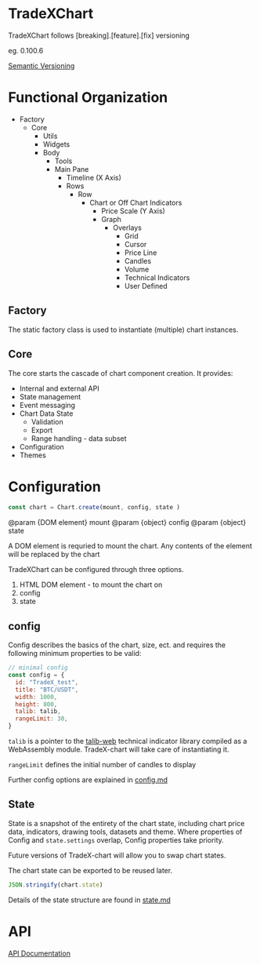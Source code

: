 # TradeXChart

TradeXChart follows [breaking].[feature].[fix] versioning

eg. 0.100.6

[Semantic Versioning](https://semver.org/)

# Functional Organization

* Factory
  * Core
    * Utils
    * Widgets
    * Body
      * Tools
      * Main Pane
        * Timeline (X Axis)
        * Rows
          * Row
            * Chart or Off Chart Indicators
              * Price Scale (Y Axis)
              * Graph
                * Overlays
                  * Grid
                  * Cursor
                  * Price Line
                  * Candles
                  * Volume
                  * Technical Indicators
                  * User Defined

## Factory

The static factory class is used to instantiate (multiple) chart instances.

## Core

The core starts the cascade of chart component creation. It provides:

* Internal and external API
* State management
* Event messaging
* Chart Data State
  * Validation
  * Export
  * Range handling - data subset
* Configuration
* Themes

# Configuration

```javascript
const chart = Chart.create(mount, config, state )
```

@param {DOM element} mount
@param {object} config
@param {object} state

A DOM element is requried to mount the chart. Any contents of the element will be replaced by the chart

TradeXChart can be configured through three options.

1. HTML DOM element - to mount the chart on
2. config
3. state

## config

Config describes the basics of the chart, size, ect. and requires the following minimum properties to be valid:

```javascript
// minimal config
const config = {
  id: "TradeX_test",
  title: "BTC/USDT",
  width: 1000,
  height: 800,
  talib: talib,
  rangeLimit: 30,
}
```

``talib`` is a pointer to the [talib-web](https://https//anchegt.github.io/talib-web/) technical indicator library compiled as a WebAssembly module. TradeX-chart will take care of instantiating it.

``rangeLimit`` defines the initial number of candles to display

Further config options are explained in [config.md](config.md)

## State

State is a snapshot of the entirety of the chart state, including chart price data, indicators, drawing tools, datasets and theme. Where properties of Config and ``state.settings`` overlap, Config properties take priority.

Future versions of TradeX-chart will allow you to swap chart states.

The chart state can be exported to be reused later.

```javascript
JSON.stringify(chart.state)
```

Details of the state structure are found in [state.md](state.md)

# API

[API Documentation](https://tradex-app.github.io/TradeX-chart/api/https:/)
